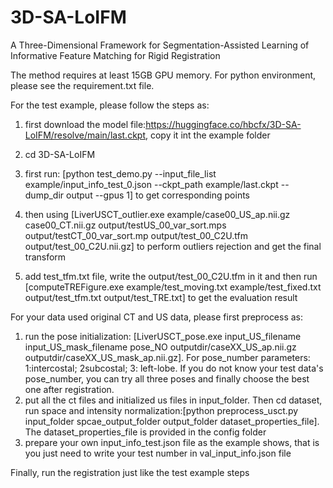 # 3D-SA-LoIFM
A Three-Dimensional Framework for Segmentation-Assisted Learning of Informative Feature Matching for Rigid Registration

The method requires at least 15GB GPU memory. For python environment, please see the requirement.txt file.

For the test example, please follow the steps as:
1. first download the model file:https://huggingface.co/hbcfx/3D-SA-LoIFM/resolve/main/last.ckpt, copy it int the example folder
 
2. cd 3D-SA-LoIFM

3. first run: [python test_demo.py --input_file_list example/input_info_test_0.json --ckpt_path example/last.ckpt --dump_dir output --gpus 1] to get corresponding points

4. then using [LiverUSCT_outlier.exe example/case00_US_ap.nii.gz  case00_CT.nii.gz output/testUS_00_var_sort.mps output/testCT_00_var_sort.mp output/test_00_C2U.tfm  output/test_00_C2U.nii.gz] to perform outliers rejection and get the final transform

5. add test_tfm.txt file, write the output/test_00_C2U.tfm in it and then run [computeTREFigure.exe example/test_moving.txt example/test_fixed.txt output/test_tfm.txt output/test_TRE.txt] to get the evaluation result


For your data used original CT and US data, please first preprocess as:

1. run the pose initialization: [LiverUSCT_pose.exe input_US_filename  input_US_mask_filename pose_NO outputdir/caseXX_US_ap.nii.gz outputdir/caseXX_US_mask_ap.nii.gz]. For pose_number parameters: 1:intercostal; 2subcostal; 3: left-lobe. If you do not know your test data's pose_number, you can try all three poses and finally choose the best one after registration.
2. put all the ct files and initialized us files in input_folder. Then cd dataset, run space and intensity normalization:[python preprocess_usct.py input_folder spcae_output_folder output_folder dataset_properties_file]. The dataset_properties_file is provided in the config folder
3. prepare your own input_info_test.json file as the example shows, that is you just need to write your test number in val_input_info.json file 

Finally, run the registration just like the test example steps

